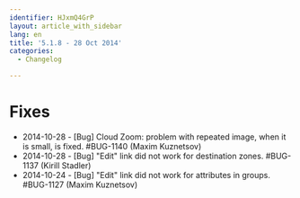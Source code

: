 ```yaml
---
identifier: HJxmQ4GrP
layout: article_with_sidebar
lang: en
title: '5.1.8 - 28 Oct 2014'
categories:
  - Changelog

---
```



# Fixes

*   2014-10-28 - [Bug] Cloud Zoom: problem with repeated image, when it is small, is fixed. #BUG-1140 (Maxim Kuznetsov)
*   2014-10-28 - [Bug] "Edit" link did not work for destination zones. #BUG-1137 (Kirill Stadler)
*   2014-10-24 - [Bug] "Edit" link did not work for attributes in groups. #BUG-1127 (Maxim Kuznetsov)